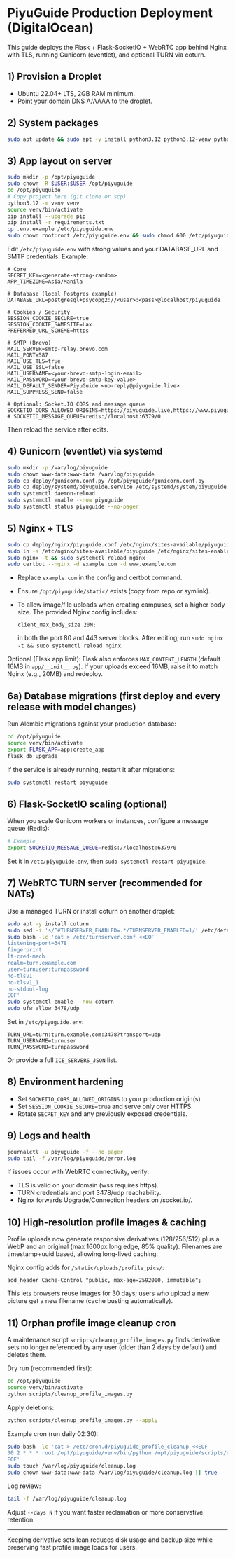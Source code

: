 # PiyuGuide Production Deployment (DigitalOcean)

This guide deploys the Flask + Flask-SocketIO + WebRTC app behind Nginx with TLS, running Gunicorn (eventlet), and optional TURN via coturn.

## 1) Provision a Droplet
- Ubuntu 22.04+ LTS, 2GB RAM minimum.
- Point your domain DNS A/AAAA to the droplet.

## 2) System packages
```bash
sudo apt update && sudo apt -y install python3.12 python3.12-venv python3-pip nginx certbot python3-certbot-nginx git
```

## 3) App layout on server
```bash
sudo mkdir -p /opt/piyuguide
sudo chown -R $USER:$USER /opt/piyuguide
cd /opt/piyuguide
# Copy project here (git clone or scp)
python3.12 -m venv venv
source venv/bin/activate
pip install --upgrade pip
pip install -r requirements.txt
cp .env.example /etc/piyuguide.env
sudo chown root:root /etc/piyuguide.env && sudo chmod 600 /etc/piyuguide.env
```

Edit `/etc/piyuguide.env` with strong values and your DATABASE_URL and SMTP credentials. Example:

```
# Core
SECRET_KEY=<generate-strong-random>
APP_TIMEZONE=Asia/Manila

# Database (local Postgres example)
DATABASE_URL=postgresql+psycopg2://<user>:<pass>@localhost/piyuguide

# Cookies / Security
SESSION_COOKIE_SECURE=true
SESSION_COOKIE_SAMESITE=Lax
PREFERRED_URL_SCHEME=https

# SMTP (Brevo)
MAIL_SERVER=smtp-relay.brevo.com
MAIL_PORT=587
MAIL_USE_TLS=true
MAIL_USE_SSL=false
MAIL_USERNAME=<your-brevo-smtp-login-email>
MAIL_PASSWORD=<your-brevo-smtp-key-value>
MAIL_DEFAULT_SENDER=PiyuGuide <no-reply@piyuguide.live>
MAIL_SUPPRESS_SEND=false

# Optional: Socket.IO CORS and message queue
SOCKETIO_CORS_ALLOWED_ORIGINS=https://piyuguide.live,https://www.piyuguide.live
# SOCKETIO_MESSAGE_QUEUE=redis://localhost:6379/0
```

Then reload the service after edits.

## 4) Gunicorn (eventlet) via systemd
```bash
sudo mkdir -p /var/log/piyuguide
sudo chown www-data:www-data /var/log/piyuguide
sudo cp deploy/gunicorn.conf.py /opt/piyuguide/gunicorn.conf.py
sudo cp deploy/systemd/piyuguide.service /etc/systemd/system/piyuguide.service
sudo systemctl daemon-reload
sudo systemctl enable --now piyuguide
sudo systemctl status piyuguide --no-pager
```

## 5) Nginx + TLS
```bash
sudo cp deploy/nginx/piyuguide.conf /etc/nginx/sites-available/piyuguide
sudo ln -s /etc/nginx/sites-available/piyuguide /etc/nginx/sites-enabled/piyuguide
sudo nginx -t && sudo systemctl reload nginx
sudo certbot --nginx -d example.com -d www.example.com
```

- Replace `example.com` in the config and certbot command.
- Ensure `/opt/piyuguide/static/` exists (copy from repo or symlink).
- To allow image/file uploads when creating campuses, set a higher body size. The provided Nginx config includes:
  
	`client_max_body_size 20M;`
  
	in both the port 80 and 443 server blocks. After editing, run `sudo nginx -t && sudo systemctl reload nginx`.

Optional (Flask app limit): Flask also enforces `MAX_CONTENT_LENGTH` (default 16MB in `app/__init__.py`). If your uploads exceed 16MB, raise it to match Nginx (e.g., 20MB) and redeploy.

## 6a) Database migrations (first deploy and every release with model changes)

Run Alembic migrations against your production database:

```bash
cd /opt/piyuguide
source venv/bin/activate
export FLASK_APP=app:create_app
flask db upgrade
```

If the service is already running, restart it after migrations:

```bash
sudo systemctl restart piyuguide
```

## 6) Flask-SocketIO scaling (optional)
When you scale Gunicorn workers or instances, configure a message queue (Redis):
```bash
# Example
export SOCKETIO_MESSAGE_QUEUE=redis://localhost:6379/0
```
Set it in `/etc/piyuguide.env`, then `sudo systemctl restart piyuguide`.

## 7) WebRTC TURN server (recommended for NATs)
Use a managed TURN or install coturn on another droplet:
```bash
sudo apt -y install coturn
sudo sed -i 's/^#TURNSERVER_ENABLED=.*/TURNSERVER_ENABLED=1/' /etc/default/coturn
sudo bash -lc 'cat > /etc/turnserver.conf <<EOF
listening-port=3478
fingerprint
lt-cred-mech
realm=turn.example.com
user=turnuser:turnpassword
no-tlsv1
no-tlsv1_1
no-stdout-log
EOF'
sudo systemctl enable --now coturn
sudo ufw allow 3478/udp
```
Set in `/etc/piyuguide.env`:
```
TURN_URL=turn:turn.example.com:3478?transport=udp
TURN_USERNAME=turnuser
TURN_PASSWORD=turnpassword
```
Or provide a full `ICE_SERVERS_JSON` list.

## 8) Environment hardening
- Set `SOCKETIO_CORS_ALLOWED_ORIGINS` to your production origin(s).
- Set `SESSION_COOKIE_SECURE=true` and serve only over HTTPS.
- Rotate `SECRET_KEY` and any previously exposed credentials.

## 9) Logs and health
```bash
journalctl -u piyuguide -f --no-pager
sudo tail -f /var/log/piyuguide/error.log
```

If issues occur with WebRTC connectivity, verify:
- TLS is valid on your domain (wss requires https).
- TURN credentials and port 3478/udp reachability.
- Nginx forwards Upgrade/Connection headers on /socket.io/.

## 10) High-resolution profile images & caching

Profile uploads now generate responsive derivatives (128/256/512) plus a WebP and an original (max 1600px long edge, 85% quality). Filenames are timestamp+uuid based, allowing long-lived caching.

Nginx config adds for `/static/uploads/profile_pics/`:
```
add_header Cache-Control "public, max-age=2592000, immutable";
```
This lets browsers reuse images for 30 days; users who upload a new picture get a new filename (cache busting automatically).

## 11) Orphan profile image cleanup cron

A maintenance script `scripts/cleanup_profile_images.py` finds derivative sets no longer referenced by any user (older than 2 days by default) and deletes them.

Dry run (recommended first):
```bash
cd /opt/piyuguide
source venv/bin/activate
python scripts/cleanup_profile_images.py
```

Apply deletions:
```bash
python scripts/cleanup_profile_images.py --apply
```

Example cron (run daily 02:30):
```bash
sudo bash -lc 'cat > /etc/cron.d/piyuguide_profile_cleanup <<EOF
30 2 * * * root /opt/piyuguide/venv/bin/python /opt/piyuguide/scripts/cleanup_profile_images.py --apply >> /var/log/piyuguide/cleanup.log 2>&1
EOF'
sudo touch /var/log/piyuguide/cleanup.log
sudo chown www-data:www-data /var/log/piyuguide/cleanup.log || true
```

Log review:
```bash
tail -f /var/log/piyuguide/cleanup.log
```

Adjust `--days N` if you want faster reclamation or more conservative retention.

---
Keeping derivative sets lean reduces disk usage and backup size while preserving fast profile image loads for users.
